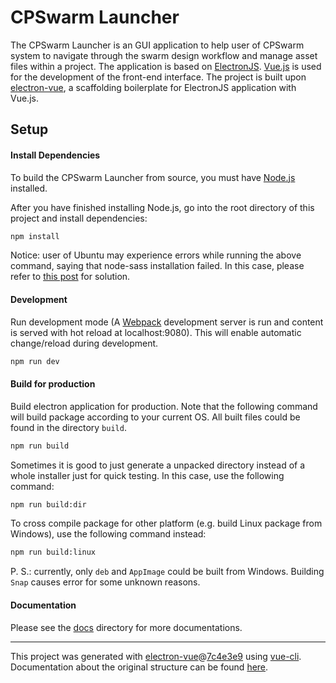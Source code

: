 #  CPSwarm Launcher
The CPSwarm Launcher is an GUI application to help user of CPSwarm system to navigate through the swarm design workflow and manage asset files within a project. The application is based on [ElectronJS](https://electronjs.org/). [Vue.js](https://vuejs.org/) is used for the development of the front-end interface. The project is built upon [electron-vue](https://github.com/SimulatedGREG/electron-vue), a scaffolding boilerplate for ElectronJS application with Vue.js.
  
 

##  Setup

#### Install Dependencies
To build the CPSwarm Launcher from source, you must have [Node.js](https://nodejs.org) installed.

After you have finished installing Node.js, go into the root directory of this project and install dependencies:  

``` bash
npm install
```
Notice: user of Ubuntu may experience errors while running the above command, saying that node-sass installation failed. In this case, please refer to [this post](https://github.com/sass/node-sass/issues/1601#issuecomment-229083157) for solution.

#### Development
Run development mode (A [Webpack](https://webpack.js.org/) development server is run and content is served with hot reload at localhost:9080). This will enable automatic change/reload during development.
``` bash  
npm run dev
```

#### Build for production

Build electron application for production. Note that the following command will build package according to your current OS. All built files could be found in the directory ``build``.
``` bash
npm run build
```  
Sometimes it is good to just generate a unpacked directory instead of a whole installer just for quick testing. In this case, use the following command:
```bash
npm run build:dir
```


To cross compile package for other platform (e.g. build Linux package from Windows), use the following command instead:
```bash
npm run build:linux
```  
P. S.: currently, only ``deb`` and ``AppImage`` could be built from Windows. Building ``Snap`` causes error for some unknown reasons. 

#### Documentation 

Please see the [docs]("docs/") directory for more documentations.

---

This project was generated with [electron-vue](https://github.com/SimulatedGREG/electron-vue)@[7c4e3e9](https://github.com/SimulatedGREG/electron-vue/tree/7c4e3e90a772bd4c27d2dd4790f61f09bae0fcef) using [vue-cli](https://github.com/vuejs/vue-cli). Documentation about the original structure can be found [here](https://simulatedgreg.gitbooks.io/electron-vue/content/index.html).
